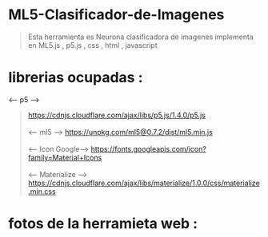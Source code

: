 # ML5-Clasificador-de-Imagenes
> Esta herramienta es Neurona clasificadora de imagenes implementa en ML5.js , p5.js , css , html , javascript
# librerias ocupadas :
   <-- p5 -->
> https://cdnjs.cloudflare.com/ajax/libs/p5.js/1.4.0/p5.js
 <br></br>
  <-- ml5 -->
> https://unpkg.com/ml5@0.7.2/dist/ml5.min.js
<br></br>
  <-- Icon Google-->
> https://fonts.googleapis.com/icon?family=Material+Icons
 <br></br>
  <-- Materialize -->
> https://cdnjs.cloudflare.com/ajax/libs/materialize/1.0.0/css/materialize.min.css
# fotos de la herramieta web : 
